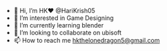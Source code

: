- 👋 Hi, I’m HK❤ @HariKrish05 
- 👀 I’m interested in Game Designing
- 🌱 I’m currently learning blender
- 💞️ I’m looking to collaborate on ubisoft
- 📫 How to reach me hkthelonedragon5@gmail.com

<!---
HariKrish05/HariKrish05 is a ✨ special ✨ repository because its `README.md` (this file) appears on your GitHub profile.
You can click the Preview link to take a look at your changes.
--->
